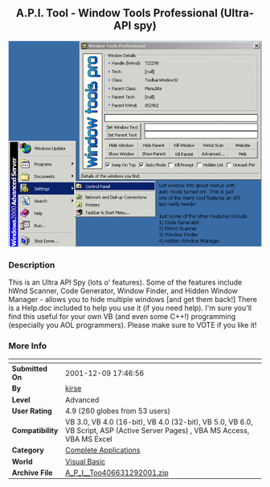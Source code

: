 ﻿<div align="center">

## A\.P\.I\. Tool \- Window Tools Professional \(Ultra\-API spy\)

<img src="PIC2001127160167776.gif">
</div>

### Description

This is an Ultra API Spy (lots o' features). Some of the features include hWnd Scanner, Code Generator, Window Finder, and Hidden Window Manager - allows you to hide multiple windows [and get them back!] There is a Help.doc included to help you use it (if you need help). I'm sure you'll find this useful for your own VB (and even some C++!) programming (especially you AOL programmers). Please make sure to VOTE if you like it!
 
### More Info
 


<span>             |<span>
---                |---
**Submitted On**   |2001-12-09 17:46:56
**By**             |[kirse](https://github.com/Planet-Source-Code/PSCIndex/blob/master/ByAuthor/kirse.md)
**Level**          |Advanced
**User Rating**    |4.9 (260 globes from 53 users)
**Compatibility**  |VB 3\.0, VB 4\.0 \(16\-bit\), VB 4\.0 \(32\-bit\), VB 5\.0, VB 6\.0, VB Script, ASP \(Active Server Pages\) , VBA MS Access, VBA MS Excel
**Category**       |[Complete Applications](https://github.com/Planet-Source-Code/PSCIndex/blob/master/ByCategory/complete-applications__1-27.md)
**World**          |[Visual Basic](https://github.com/Planet-Source-Code/PSCIndex/blob/master/ByWorld/visual-basic.md)
**Archive File**   |[A\_P\_I\_\_Too406631292001\.zip](https://github.com/Planet-Source-Code/kirse-a-p-i-tool-window-tools-professional-ultra-api-spy__1-29566/archive/master.zip)








